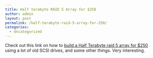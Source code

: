 ```yaml
---
title: Half terabyte RAID 5 Array for $250
author: admin
layout: post
permalink: /half-terabyte-raid-5-array-for-250/
categories:
  - Uncategorized
---
```

Check out this link on how to [build a Half Terabyte raid 5 array for $250][1] using a lot of old SCSI drives, and some other things. Very interesting.

 [1]: http://www.inventgeek.com/Projects/PoorMansRaid/PoorMansRaid.aspx